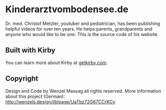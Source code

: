 # Kinderarztvombodensee.de
Dr. med. Christof Metzler, youtuber and pediatrician, has been publishing helpful videos for over ten years. He helps parents, grandparents and anyone who would like to be one. This is the source code of his website.

## Built with Kirby
You can learn more about Kirby at [getkirby.com](https://getkirby.com).

## Copyright
Design and Code by Wenzel Massag all rights reserved. More information about this project (German): http://wenzels.design/@/page/UaTbz72G67CCrKCv
